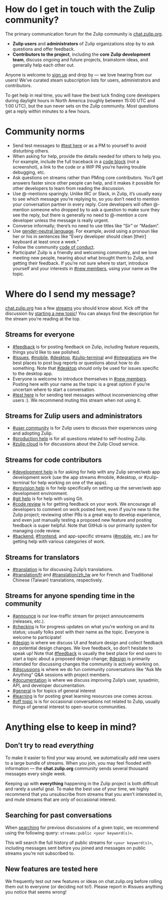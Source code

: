 

# How do I get in touch with the Zulip community?

The primary communication forum for the Zulip community is [chat.zulip.org](https://chat.zulip.org/).


- **Zulip users** and **administrators** of Zulip organizations stop by to ask questions and offer feedback.
- **Contributors to the project**, including the **core Zulip development team**, discuss ongoing and future projects, brainstorm ideas, and generally help each other out.

Anyone is welcome to [sign up](https://chat.zulip.org/) and drop by — we love hearing from our users! We’ve curated steam subscription lists for users, administrators and contributors.

To get help in real time, you will have the best luck finding core developers during daylight hours in North America (roughly between 15:00 UTC and 1:00 UTC), but the sun never sets on the Zulip community. Most questions get a reply within minutes to a few hours.

# Community norms
- Send test messages to [#test here](https://chat.zulip.org/#narrow/stream/7-test-here) or as a PM to yourself to avoid disturbing others.
- When asking for help, provide the details needed for others to help you. For example, include the full traceback in a [code block](https://zulip.com/help/code-blocks) (not a screenshot), a link to the code or a WIP PR you’re having trouble debugging, etc.
- Ask questions on streams rather than PMing core contributors. You’ll get answers faster since other people can help, and it makes it possible for other developers to learn from reading the discussion.
- Use @-mentions sparingly. Unlike IRC or Slack, in Zulip, it’s usually easy to see which message you’re replying to, so you don’t need to mention your conversation partner in every reply. Core developers will often @-mention someone who dropped by to ask a question to make sure they see the reply, but there is generally no need to @-mention a core developer unless the message is really urgent.
- Converse informally; there’s no need to use titles like “Sir” or “Madam”.
- Use [gender-neutral language](https://en.wikipedia.org/wiki/Gender-neutral_language). For example, avoid using a pronoun like her or his in sentences like “Every developer should clean [their] keyboard at least once a week.”
- Follow the community [code of conduct](https://zulip.readthedocs.io/en/latest/code-of-conduct.html).
- Participate! Zulip is a friendly and welcoming community, and we love meeting new people, hearing about what brought them to Zulip, and getting their feedback. If you’re not sure where to start, introduce yourself and your interests in [#new members](https://chat.zulip.org/#narrow/stream/95-new-members), using your name as the topic.
# Where do I send my message?

[chat.zulip.org](https://chat.zulip.org/) has a few [streams](https://zulip.com/help/about-streams-and-topics) you should know about. Kick off the discussion by [starting a new topic](https://zulip.com/help/start-a-new-topic)! You can always find the description for the stream you’re reading at the top.

## Streams for everyone
- [#feedback](https://chat.zulip.org/#narrow/stream/137-feedback) is for posting feedback on Zulip, including feature requests, things you’d like to see polished.
- [#issues](https://chat.zulip.org/#narrow/stream/9-issues), [#mobile](https://chat.zulip.org/#narrow/stream/48-mobile), [#desktop](https://chat.zulip.org/#narrow/stream/16-desktop), [#zulip-terminal](https://chat.zulip.org/#narrow/stream/206-zulip-terminal) and [#integrations](https://chat.zulip.org/#narrow/stream/127-integrations) are the best places to post bug reports or questions about how to do something. Note that [#desktop](https://chat.zulip.org/#narrow/stream/16-desktop) should only be used for issues specific to the desktop app.
- Everyone is welcome to introduce themselves in [#new members](https://chat.zulip.org/#narrow/stream/95-new-members). Posting here with your name as the topic is a great option if you’re uncertain where to start a conversation.
- [#test here](https://chat.zulip.org/#narrow/stream/7-test-here) is for sending test messages without inconveniencing other users :). We recommend muting this stream when not using it.
## Streams for Zulip users and administrators
- [#user community](https://chat.zulip.org/#narrow/stream/138-user-community) is for Zulip users to discuss their experiences using and adopting Zulip.
- [#production help](https://chat.zulip.org/#narrow/stream/31-production-help) is for all questions related to self-hosting Zulip.
- [#zulip cloud](https://chat.zulip.org/) is for discussions about the Zulip Cloud service.
## Streams for code contributors
- [#development help](https://chat.zulip.org/#narrow/stream/49-development-help) is for asking for help with any Zulip server/web app development work (use the app streams #mobile, #desktop, or #zulip-terminal for help working on one of the apps).
- [#provision help](https://chat.zulip.org/#narrow/stream/21-provision-help) is for help specifically on setting up the server/web app development environment.
- [#git help](https://chat.zulip.org/#narrow/stream/44-git-help) is for help with using Git.
- [#code review](https://chat.zulip.org/#narrow/stream/91-code-review) is for getting feedback on your work. We encourage all developers to comment on work posted here, even if you’re new to the Zulip project; reviewing other PRs is a great way to develop experience, and even just manually testing a proposed new feature and posting feedback is super helpful. Note that GitHub is our primarily system for managing code review.
- [#backend](https://chat.zulip.org/#narrow/stream/3-backend), [#frontend](https://chat.zulip.org/#narrow/stream/6-frontend), and app-specific streams ([#mobile](https://chat.zulip.org/#narrow/stream/48-mobile), etc.) are for getting help with various categories of work.
## Streams for translators
- [#translation](https://chat.zulip.org/#narrow/stream/58-translation) is for discussing Zulip’s translations.
- [#translation/fr](https://chat.zulip.org/#narrow/stream/371-translation.2Ffr) and [#translation/zh_tw](https://chat.zulip.org/#narrow/stream/377-translation.2Fzh_tw) are for French and Traditional Chinese (Taiwan) translations, respectively.
## Streams for anyone spending time in the community
- [#announce](https://chat.zulip.org/#narrow/stream/1-announce) is our low-traffic stream for project announcements (releases, etc.).
- [#checkins](https://chat.zulip.org/#narrow/stream/65-checkins) is for progress updates on what you’re working on and its status; usually folks post with their name as the topic. Everyone is welcome to participate!
- [#design](https://chat.zulip.org/#narrow/stream/101-design) is where we discuss UI and feature design and collect feedback on potential design changes. We love feedback, so don’t hesitate to speak up! Note that [#feedback](https://chat.zulip.org/#narrow/stream/137-feedback) is usually the best place for end users to start a topic about a proposed design change; [#design](https://chat.zulip.org/#narrow/stream/101-design) is primarily intended for discussing changes the community is actively working on.
- [#discussions](https://chat.zulip.org/#narrow/stream/277-discussions) is where we do fun community conversations like “Ask Me Anything” Q&A sessions with project members.
- [#documentation](https://chat.zulip.org/#narrow/stream/19-documentation) is where we discuss improving Zulip’s user, sysadmin, API, and developer documentation.
- [#general](https://chat.zulip.org/#narrow/stream/2-general) is for topics of general interest
- [#learning](https://chat.zulip.org/#narrow/stream/92-learning) is for posting great learning resources one comes across.
- [#off topic](https://chat.zulip.org/#narrow/stream/97-off-topic) is is for occasional conversations not related to Zulip, usually things of general interest to open-source communities.
# Anything else to keep in mind?
## Don’t try to read *everything*

To make it easier to find your way around, we automatically add new users to a large bundle of streams. When you join, you may feel flooded with information — the **chat.zulip.org** community sends several thousand messages every single week.

Keeping up with **everything** happening in the Zulip project is both difficult and rarely a useful goal. To make the best use of your time, we highly recommend that you unsubscribe from streams that you aren’t interested in, and mute streams that are only of occasional interest.

## Searching for past conversations

When [searching](https://zulip.com/help/search-for-messages) for previous discussions of a given topic, we recommend using the following query: `streams:public <your keyword(s)>`.

This will search the full history of public streams for `<your keyword(s)>`, including messages sent before you joined and messages on public streams you’re not subscribed to.

## New features are tested here

We frequently test out new features or ideas on chat.zulip.org before rolling them out to everyone (or deciding not to!). Please report in #issues anything you notice that seems wrong!

